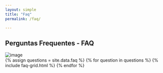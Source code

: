 ```yaml
---
layout: simple
title: "Faq"
permalink: /faq/

---
```

<div class="container">
    <div class="row align-items-left ">
        <div class="col-md-10">
            <h2>Perguntas Frequentes - FAQ</h2>            
        </div>       
        <div class="col-md-2">
    <img alt="image" class="img-fluid" src="{{ site.url }}/images/illustrations/faq.jpg" >
    </div>
        <!-- <div class="col-md-2">
            <p><img alt="faq" class="object-scale-down" src="{{ site.url }}/images/illustrations/faq.jpg"></p>
        </div> -->
    </div>

  <div class="row align-items-center pt-2 pt-lg-1 mb-1">   
    <section class="mt-5">
      <div class="container">
          <div class="row">
            <div class="row text-left">
              {% assign questions = site.data.faq  %}            
              {% for question in questions %}
                {% include faq-grid.html %}
              {% endfor %}
            </div>
          </div>
      </div>
    </section>
  </div>

</div>



    